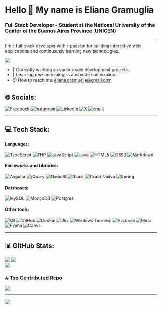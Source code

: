 # Hello 👋 My name is Eliana Gramuglia
### Full Stack Developer - Student at the National University of the Center of the Buenos Aires Province (UNICEN)
---
I'm a full-stack developer with a passion for building interactive web applications and continuously learning new technologies.

[![](https://komarev.com/ghpvc/?username=EliGramuglia&label=Profile%20views&color=0e75b6&style=flat)](https://komarev.com/ghpvc/?username=EliGramuglia&label=Profile%20views&color=0e75b6&style=flat)


- 🔭 Currently working on various web development projects.
- 🌱 Learning new technologies and code optimization.
- 📫 How to reach me: eliana.gramuglia@gmail.com

## 🌐 Socials:
[![Facebook](https://img.shields.io/badge/Facebook-%231877F2.svg?logo=Facebook&logoColor=white)](https://facebook.com/https://www.facebook.com/EliiGramuglia) [![Instagram](https://img.shields.io/badge/Instagram-%23E4405F.svg?logo=Instagram&logoColor=white)](https://instagram.com/@eliigramuglia) [![LinkedIn](https://img.shields.io/badge/LinkedIn-%230077B5.svg?logo=linkedin&logoColor=white)](https://linkedin.com/in/www.linkedin.com/in/eliana-gramuglia) [![X](https://img.shields.io/badge/X-black.svg?logo=X&logoColor=white)](https://x.com/@EliiGramuglia) [![email](https://img.shields.io/badge/Email-D14836?logo=gmail&logoColor=white)](mailto:eliana.gramuglia@gmail.com) 

---

## 💻 Tech Stack:

#### Languages:
![TypeScript](https://img.shields.io/badge/typescript-%23007ACC.svg?style=flat-square&logo=typescript&logoColor=white) ![PHP](https://img.shields.io/badge/php-%23777BB4.svg?style=flat-square&logo=php&logoColor=white) ![JavaScript](https://img.shields.io/badge/javascript-%23323330.svg?style=flat-square&logo=javascript&logoColor=%23F7DF1E) ![Java](https://img.shields.io/badge/java-%23ED8B00.svg?style=flat-square&logo=openjdk&logoColor=white) ![HTML5](https://img.shields.io/badge/html5-%23E34F26.svg?style=flat-square&logo=html5&logoColor=white) ![CSS3](https://img.shields.io/badge/css3-%231572B6.svg?style=flat-square&logo=css3&logoColor=white) ![Markdown](https://img.shields.io/badge/markdown-%23000000.svg?style=flat-square&logo=markdown&logoColor=white) 

#### Fameworks and Libraries:
![Angular](https://img.shields.io/badge/angular-%23DD0031.svg?style=flat-square&logo=angular&logoColor=white) ![jQuery](https://img.shields.io/badge/jquery-%230769AD.svg?style=flat-square&logo=jquery&logoColor=white) ![NodeJS](https://img.shields.io/badge/node.js-6DA55F?style=flat-square&logo=node.js&logoColor=white) ![React](https://img.shields.io/badge/react-%2320232a.svg?style=flat-square&logo=react&logoColor=%2361DAFB) ![React Native](https://img.shields.io/badge/react_native-%2320232a.svg?style=flat-square&logo=react&logoColor=%2361DAFB) ![Spring](https://img.shields.io/badge/spring-%236DB33F.svg?style=flat-square&logo=spring&logoColor=white) 

#### Databases:
![MySQL](https://img.shields.io/badge/mysql-4479A1.svg?style=flat-square&logo=mysql&logoColor=white) ![MongoDB](https://img.shields.io/badge/MongoDB-%234ea94b.svg?style=flat-square&logo=mongodb&logoColor=white) ![Postgres](https://img.shields.io/badge/postgres-%23316192.svg?style=flat-square&logo=postgresql&logoColor=white) 

#### Other tools:
![Git](https://img.shields.io/badge/git-%23F05033.svg?style=flat-square&logo=git&logoColor=white) ![GitHub](https://img.shields.io/badge/github-%23121011.svg?style=flat-square&logo=github&logoColor=white) ![Docker](https://img.shields.io/badge/docker-%230db7ed.svg?style=flat-square&logo=docker&logoColor=white) ![Jira](https://img.shields.io/badge/jira-%230A0FFF.svg?style=flat-square&logo=jira&logoColor=white) ![Windows Terminal](https://img.shields.io/badge/Windows%20Terminal-%234D4D4D.svg?style=flat-square&logo=windows-terminal&logoColor=white) ![Postman](https://img.shields.io/badge/Postman-FF6C37?style=flat-square&logo=postman&logoColor=white) ![Meta](https://img.shields.io/badge/Meta-%230467DF.svg?style=flat-square&logo=Meta&logoColor=white) ![Figma](https://img.shields.io/badge/figma-%23F24E1E.svg?style=flat-square&logo=figma&logoColor=white) ![Canva](https://img.shields.io/badge/Canva-%2300C4CC.svg?style=flat-square&logo=Canva&logoColor=white) 

---

## 📊 GitHub Stats:
![](https://github-readme-stats.vercel.app/api?username=EliGramuglia&theme=radical&hide_border=true&include_all_commits=true&count_private=true)
![](https://nirzak-streak-stats.vercel.app/?user=EliGramuglia&theme=radical&hide_border=true)<br/>
![](https://github-readme-stats.vercel.app/api/top-langs/?username=EliGramuglia&theme=radical&hide_border=true&include_all_commits=true&count_private=true&layout=compact)


### 🔝 Top Contributed Repo
![](https://github-contributor-stats.vercel.app/api?username=EliGramuglia&limit=5&theme=radical&combine_all_yearly_contributions=true)

---
[![](https://visitcount.itsvg.in/api?id=EliGramuglia&icon=0&color=11)](https://visitcount.itsvg.in)
